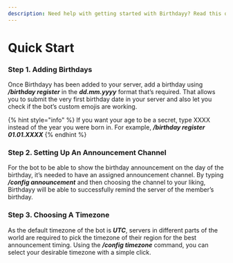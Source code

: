 ```yaml
---
description: Need help with getting started with Birthdayy? Read this quick Introduction!
---
```


# Quick Start

### Step 1. Adding Birthdays

Once Birthdayy has been added to your server, add a birthday using _**/birthday register**_ in the _**dd.mm.yyyy**_ format that’s required. That allows you to submit the very first birthday date in your server and also let you check if the bot’s custom emojis are working.

{% hint style="info" %}
If you want your age to be a secret, type XXXX instead of the year you were born in. For example, _**/birthday register**_ _**01.01.XXXX**_
{% endhint %}

### Step 2. Setting Up An Announcement Channel

For the bot to be able to show the birthday announcement on the day of the birthday, it’s needed to have an assigned announcement channel. By typing _**/config announcement**_ and then choosing the channel to your liking, Birthdayy will be able to successfully remind the server of the member’s birthday.

### Step 3. Choosing A Timezone

As the default timezone of the bot is _**UTC**_, servers in different parts of the world are required to pick the timezone of their region for the best announcement timing. Using the _**/config timezone**_ command, you can select your desirable timezone with a simple click.
